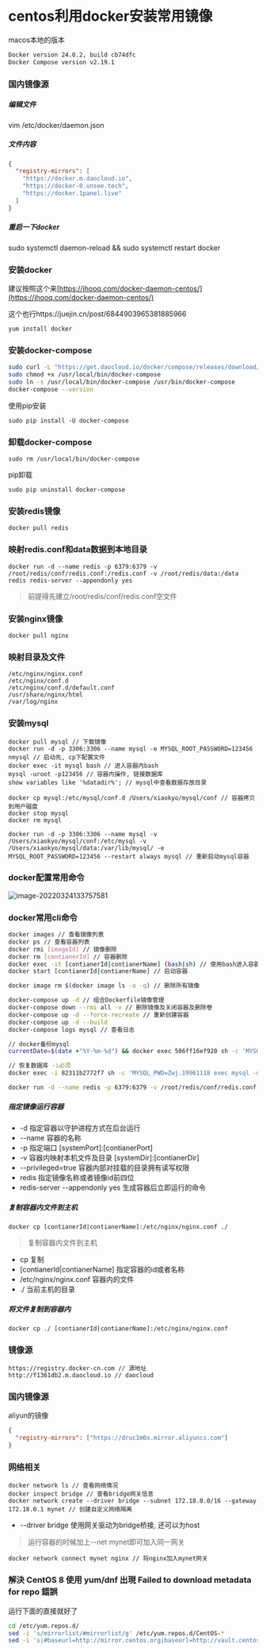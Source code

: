 # centos利用docker安装常用镜像

macos本地的版本

```bash
Docker version 24.0.2, build cb74dfc
Docker Compose version v2.19.1
```

### 国内镜像源

##### 编辑文件

vim /etc/docker/daemon.json

##### 文件内容

```json
{
  "registry-mirrors": [
    "https://docker.m.daocloud.io",
    "https://docker-0.unsee.tech",
    "https://docker.1panel.live"
  ]
}
```

##### 重启一下docker

sudo systemctl daemon-reload && sudo systemctl restart docker

### 安装docker

建议按照这个来[https://jhooq.com/docker-daemon-centos/](https://jhooq.com/docker-daemon-centos/)

这个也行https://juejin.cn/post/6844903965381885966

```
yum install docker
```

### 安装docker-compose

```bash
sudo curl -L "https://get.daocloud.io/docker/compose/releases/download/v2.13.0/docker-compose-$(uname -s)-$(uname -m)" -o /usr/local/bin/docker-compose
sudo chmod +x /usr/local/bin/docker-compose
sudo ln -s /usr/local/bin/docker-compose /usr/bin/docker-compose
docker-compose --version
```

使用pip安装

```
sudo pip install -U docker-compose
```

### 卸载docker-compose

```
sudo rm /usr/local/bin/docker-compose
```

pip卸载

```
sudo pip uninstall docker-compose
```

### 安装redis镜像

```
docker pull redis
```

### 映射redis.conf和data数据到本地目录

```
docker run -d --name redis -p 6379:6379 -v /root/redis/conf/redis.conf:/redis.conf -v /root/redis/data:/data redis redis-server --appendonly yes
```

> 前提得先建立/root/redis/conf/redis.conf空文件

### 安装nginx镜像

```
docker pull nginx
```

### 映射目录及文件

```
/etc/nginx/nginx.conf
/etc/nginx/conf.d
/etc/nginx/conf.d/default.conf
/usr/share/nginx/html
/var/log/nginx
```

### 安装mysql

```
docker pull mysql // 下载镜像
docker run -d -p 3306:3306 --name mysql -e MYSQL_ROOT_PASSWORD=123456 nmysql // 启动先, cp下配置文件
docker exec -it mysql bash // 进入容器内bash
mysql -uroot -p123456 // 容器内操作, 链接数据库
show variables like '%datadir%'; // mysql中查看数据存放目录

docker cp mysql:/etc/mysql/conf.d /Users/xiaokyo/mysql/conf // 容器拷贝到用户磁盘
docker stop mysql
docker rm mysql

docker run -d -p 3306:3306 --name mysql -v /Users/xiaokyo/mysql/conf:/etc/mysql -v /Users/xiaokyo/mysql/data:/var/lib/mysql/ -e MYSQL_ROOT_PASSWORD=123456 --restart always mysql // 重新启动mysql容器
```

### docker配置常用命令

![image-20220324133757581](https://ipic.xiaokyo.com/2022-03-24-3757OotykC.png)

### docker常用cli命令

```bash
docker images // 查看镜像列表
docker ps // 查看容器列表
docker rmi [imageId] // 镜像删除
docker rm [contianerId] // 容器删除
docker exec -it [contianerId|contianerName] (bash|sh) // 使用bash进入容器内部
docker start [contianerId|contianerName] // 启动容器

docker image rm $(docker image ls -a -q) // 删除所有镜像

docker-compose up -d // 组合Dockerfile镜像管理
docker-compose down --rmi all -v // 删除镜像及关闭容器及删除卷
docker-compose up -d --force-recreate // 重新创建容器
docker-compose up -d --build
docker-compose logs mysql // 查看日志

// docker备份mysql
currentDate=$(date +"%Y-%m-%d") && docker exec 506ff16ef920 sh -c 'MYSQL_PWD=Zwj.19961118 exec mysqldump -uroot unicoinCoffeeShop' > ./databases-${currentDate}.sql

// 恢复数据库 -i必须
docker exec -i 82311b2772f7 sh -c 'MYSQL_PWD=Zwj.19961118 exec mysql -uroot unicoinCoffeeShop' < ./databases.sql
```

```bash
docker run -d --name redis -p 6379:6379 -v /root/redis/conf/redis.conf:/redis.conf -v /root/redis/data:/data -----privileged=true redis redis-server --appendonly yes
```

##### 指定镜像运行容器

- -d 指定容器以守护进程方式在后台运行
- --name 容器的名称
- -p 指定端口 [systemPort]:[contianerPort]
- -v 容器内映射本机文件及目录 [systemDir]:[contianerDir]
- --privileged=true 容器内部对挂载的目录拥有读写权限
- redis 指定镜像名称或者镜像id前四位
- redis-server --appendonly yes 生成容器后立即运行的命令

##### 复制容器内文件到主机

```
docker cp [contianerId|contianerName]:/etc/nginx/nginx.conf ./
```

> 复制容器内文件到主机

- cp 复制
- [contianerId|contianerName] 指定容器的id或者名称
- /etc/nginx/nginx.conf 容器内的文件
- ./ 当前主机的目录

##### 将文件复制到容器内

```
docker cp ./ [contianerId|contianerName]:/etc/nginx/nginx.conf
```

### 镜像源

```
https://registry.docker-cn.com // 源地址
http://f1361db2.m.daocloud.io // daocloud
```

### 国内镜像源

aliyun的镜像

```json
{
  "registry-mirrors": ["https://druc1m0x.mirror.aliyuncs.com"]
}
```

### 网络相关

```
docker network ls // 查看网络情况
docker inspect bridge // 查看bridge网关信息
docker network create --driver bridge --subnet 172.18.0.0/16 --gateway 172.18.0.1 mynet // 创建自定义网络隔离
```

- --driver bridge 使用网关驱动为bridge桥接, 还可以为host

> 运行容器的时候加上--net mynet即可加入同一网关

```
docker network connect mynet nginx // 将nginx加入mynet网关
```

### 解決 CentOS 8 使用 yum/dnf 出現 Failed to download metadata for repo 錯誤

运行下面的直接就好了

```bash
cd /etc/yum.repos.d/
sed -i 's/mirrorlist/#mirrorlist/g' /etc/yum.repos.d/CentOS-*
sed -i 's|#baseurl=http://mirror.centos.org|baseurl=http://vault.centos.org|g' /etc/yum.repos.d/CentOS-*
```

